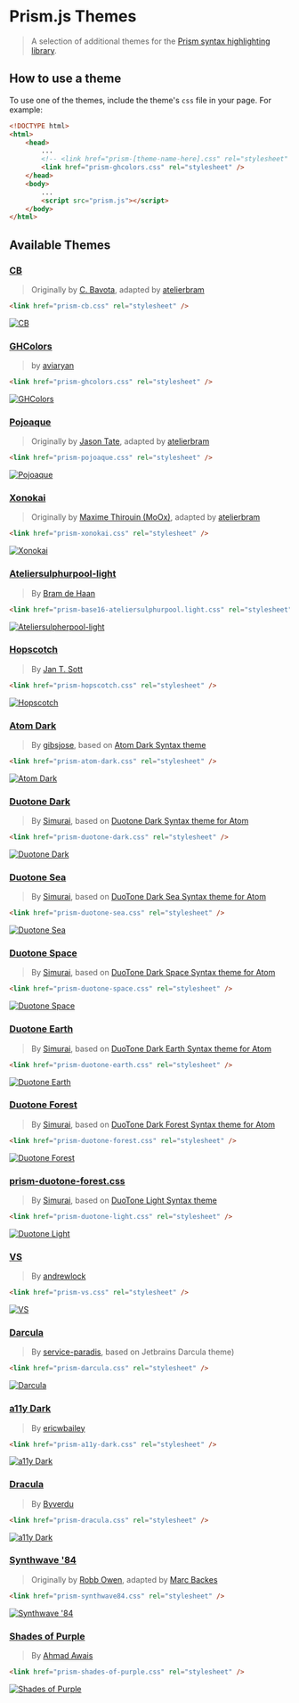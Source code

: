 # Prism.js Themes

> A selection of additional themes for the [Prism syntax highlighting library](http://prismjs.com/).

## How to use a theme

To use one of the themes, include the theme's `css` file in your page. For example:

```html
<!DOCTYPE html>
<html>
	<head>
		...
		<!-- <link href="prism-[theme-name-here].css" rel="stylesheet" /> -->
		<link href="prism-ghcolors.css" rel="stylesheet" />
	</head>
	<body>
		...
		<script src="prism.js"></script>
	</body>
</html>
```

## Available Themes

### [**CB**](themes/prism-cb.css)

> Originally by [C. Bavota](https://bitbucket.org/cbavota), adapted by [atelierbram](https://github.com/atelierbram)

```html
<link href="prism-cb.css" rel="stylesheet" />
```

[![CB](screenshots/prism-cb.png)](themes/prism-cb.css)

### [**GHColors**](themes/prism-ghcolors.css)

> by [aviaryan](https://github.com/aviaryan)

```html
<link href="prism-ghcolors.css" rel="stylesheet" />
```

[![GHColors](screenshots/prism-ghcolors.png)](themes/prism-ghcolors.css)

### [**Pojoaque**](themes/prism-pojoaque.css)

> Originally by [Jason Tate](http://web-cms-designs.com/ftopict-10-pojoaque-style-for-highlight-js-code-highlighter.html), adapted by [atelierbram](https://github.com/atelierbram)

```html
<link href="prism-pojoaque.css" rel="stylesheet" />
```

[![Pojoaque](screenshots/prism-pojoaque.png)](themes/prism-pojoaque.css)

### [**Xonokai**](themes/prism-xonokai.css)

> Originally by [Maxime Thirouin (MoOx)](https://github.com/MoOx), adapted by [atelierbram](https://github.com/atelierbram)

```html
<link href="prism-xonokai.css" rel="stylesheet" />
```

[![Xonokai](screenshots/prism-xonokai.png)](themes/prism-xonokai.css)

### [**Ateliersulphurpool-light**](themes/prism-base16-ateliersulphurpool.light.css)

> By [Bram de Haan](https://github.com/atelierbram)

```html
<link href="prism-base16-ateliersulphurpool.light.css" rel="stylesheet" />
```

[![Ateliersulpherpool-light](screenshots/prism-ateliersulphurpool-light.png)](themes/prism-base16-ateliersulphurpool.light.css)

### [**Hopscotch**](themes/prism-hopscotch.css)

> By [Jan T. Sott](https://github.com/idleberg)

```html
<link href="prism-hopscotch.css" rel="stylesheet" />
```

[![Hopscotch](screenshots/prism-hopscotch.png)](themes/prism-hopscotch.css)

### [**Atom Dark**](themes/prism-atom-dark.css)

> By [gibsjose](https://github.com/gibsjose), based on [Atom Dark Syntax theme](https://github.com/atom/atom-dark-syntax)

```html
<link href="prism-atom-dark.css" rel="stylesheet" />
```

[![Atom Dark](screenshots/prism-atom-dark.png)](themes/prism-atom-dark.css)

### [**Duotone Dark**](themes/prism-duotone-dark.css)

> By [Simurai](https://github.com/simurai), based on [Duotone Dark Syntax theme for Atom](https://github.com/simurai/duotone-dark-syntax)

```html
<link href="prism-duotone-dark.css" rel="stylesheet" />
```

[![Duotone Dark](screenshots/prism-duotone-dark.png)](themes/prism-duotone-dark.css)

### [**Duotone Sea**](themes/prism-duotone-sea.css)

> By [Simurai](https://github.com/simurai), based on [DuoTone Dark Sea Syntax theme for Atom](https://github.com/simurai/duotone-dark-sea-syntax)

```html
<link href="prism-duotone-sea.css" rel="stylesheet" />
```

[![Duotone Sea](screenshots/prism-duotone-sea.png)](themes/prism-duotone-sea.css)

### [**Duotone Space**](themes/prism-duotone-space.css)

> By [Simurai](https://github.com/simurai), based on [DuoTone Dark Space Syntax theme for Atom](https://github.com/simurai/duotone-dark-space-syntax)

```html
<link href="prism-duotone-space.css" rel="stylesheet" />
```

[![Duotone Space](screenshots/prism-duotone-space.png)](themes/prism-duotone-space.css)

### [**Duotone Earth**](themes/prism-duotone-earth.css)

> By [Simurai](https://github.com/simurai), based on [DuoTone Dark Earth Syntax theme for Atom](https://github.com/simurai/duotone-dark-earth-syntax)

```html
<link href="prism-duotone-earth.css" rel="stylesheet" />
```

[![Duotone Earth](screenshots/prism-duotone-earth.png)](themes/prism-duotone-earth.css)

### [**Duotone Forest**](themes/prism-duotone-forest.css)

> By [Simurai](https://github.com/simurai), based on [DuoTone Dark Forest Syntax theme for Atom](https://github.com/simurai/duotone-dark-forest-syntax)

```html
<link href="prism-duotone-forest.css" rel="stylesheet" />
```

[![Duotone Forest](screenshots/prism-duotone-forest.png)](themes/prism-duotone-forest.css)

### [prism-duotone-forest.css](themes/prism-duotone-light.css)

> By [Simurai](https://github.com/simurai), based on [DuoTone Light Syntax theme](https://github.com/simurai/duotone-light-syntax)

```html
<link href="prism-duotone-light.css" rel="stylesheet" />
```

[![Duotone Light](screenshots/prism-duotone-light.png)](themes/prism-duotone-light.css)

### [**VS**](themes/prism-vs.css)

> By [andrewlock](https://github.com/andrewlock)

```html
<link href="prism-vs.css" rel="stylesheet" />
```

[![VS](screenshots/prism-vs.png)](themes/prism-vs.css)

### [**Darcula**](themes/prism-darcula.css)

> By [service-paradis](https://github.com/service-paradis), based on Jetbrains Darcula theme)

```html
<link href="prism-darcula.css" rel="stylesheet" />
```

[![Darcula](screenshots/prism-darcula.png)](themes/prism-darcula.css)

### [**a11y Dark**](themes/prism-a11y-dark.css)

> By [ericwbailey](https://github.com/ericwbailey)

```html
<link href="prism-a11y-dark.css" rel="stylesheet" />
```

[![a11y Dark](screenshots/prism-a11y-dark.png)](themes/prism-a11y-dark.css)

### [**Dracula**](themes/prism-dracula.css)

> By [Byverdu](https://github.com/byverdu)

```html
<link href="prism-dracula.css" rel="stylesheet" />
```

[![a11y Dark](screenshots/prism-dracula.png)](themes/prism-dracula.css)

### [**Synthwave '84**](themes/prism-synthwave84.css)

> Originally by [Robb Owen](https://github.com/robb0wen), adapted by [Marc Backes](https://github.com/themarcba)

```html
<link href="prism-synthwave84.css" rel="stylesheet" />
```

[![Synthwave '84](screenshots/prism-synthwave84.png)](themes/prism-synthwave84.css)

### [**Shades of Purple**](themes/prism-shades-of-purple.css)

> By [Ahmad Awais](https://github.com/ahmadawais)

```html
<link href="prism-shades-of-purple.css" rel="stylesheet" />
```

[![Shades of Purple](screenshots/prism-shades-of-purple.png)](themes/prism-shades-of-purple.css)
